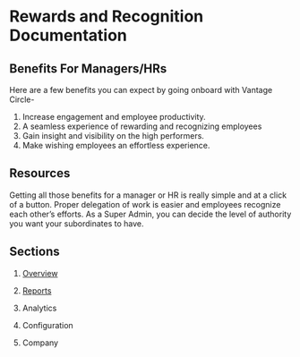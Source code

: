
# Rewards and Recognition Documentation

## Benefits For Managers/HRs

Here are a few benefits you can expect by going onboard with Vantage Circle-
<ol>
  <li>Increase engagement and employee productivity.</li>
  
  <li>A seamless experience of rewarding and recognizing employees</li>
  
  <li>Gain insight and visibility on the high performers.</li>
  
  <li>Make wishing employees an effortless experience.</li>
  
  </ol>


## Resources

Getting all those benefits for a manager or HR is really simple and at a click of a button. Proper delegation of work is easier and employees recognize each other’s efforts. As a Super Admin, you can decide the level of authority you want your subordinates to have.

## Sections
 
1. <a href="https://vcadmin0001.github.io/Overview/" target="_blank">Overview</a>

2. <a href="https://vcadmin0001.github.io/Reports/" target="_blank">Reports</a>

3. Analytics

4. Configuration

5. Company
